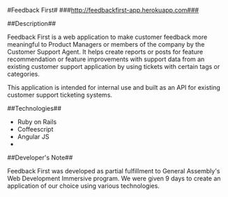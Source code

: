 #Feedback First#
###http://feedbackfirst-app.herokuapp.com###


##Description##

Feedback First is a web application to make customer feedback more meaningful to Product Managers or members of the company by the Customer Support Agent. It helps create reports or posts for feature recommendation or feature improvements with support data from an existing customer support application by using tickets with certain tags or categories.

This application is intended for internal use and built as an API for existing customer support ticketing systems. 


##Technologies##

- Ruby on Rails
- Coffeescript
- Angular JS
- 
##Developer's Note##

Feedback First was developed as partial fulfillment to General Assembly's Web Development Immersive program. We were given 9 days to create an application of our choice using various technologies.



